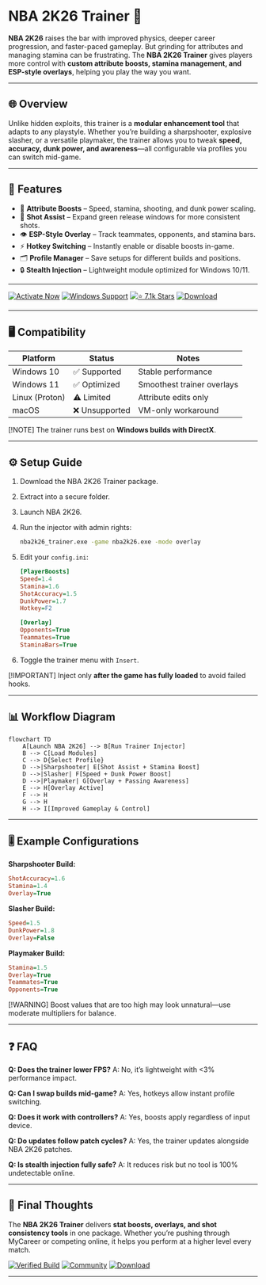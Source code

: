 # NBA 2K26 Trainer 🏀

**NBA 2K26** raises the bar with improved physics, deeper career progression, and faster-paced gameplay. But grinding for attributes and managing stamina can be frustrating. The **NBA 2K26 Trainer** gives players more control with **custom attribute boosts, stamina management, and ESP-style overlays**, helping you play the way you want.

---

## 🌐 Overview

Unlike hidden exploits, this trainer is a **modular enhancement tool** that adapts to any playstyle. Whether you’re building a sharpshooter, explosive slasher, or a versatile playmaker, the trainer allows you to tweak **speed, accuracy, dunk power, and awareness**—all configurable via profiles you can switch mid-game.

---

## 🔑 Features

* 🏃 **Attribute Boosts** – Speed, stamina, shooting, and dunk power scaling.
* 🎯 **Shot Assist** – Expand green release windows for more consistent shots.
* 👁 **ESP-Style Overlay** – Track teammates, opponents, and stamina bars.
* ⚡ **Hotkey Switching** – Instantly enable or disable boosts in-game.
* 🗂 **Profile Manager** – Save setups for different builds and positions.
* 🔒 **Stealth Injection** – Lightweight module optimized for Windows 10/11.

---

[![Activate Now](https://img.shields.io/badge/Activate-Now-red?logo=rocket\&style=for-the-badge)](#)
[![Windows Support](https://img.shields.io/badge/Windows-10%2F11-blue?logo=windows\&style=for-the-badge)](#)
[![⭐️ 7.1k Stars](https://img.shields.io/badge/GitHub-7.1k_Stars-green?logo=github\&style=for-the-badge)](#)
[![Download](https://img.shields.io/badge/Download-Latest-brightgreen?logo=github\&style=for-the-badge)](#)

---

## 🖥 Compatibility

| Platform       | Status        | Notes                      |
| -------------- | ------------- | -------------------------- |
| Windows 10     | ✅ Supported   | Stable performance         |
| Windows 11     | ✅ Optimized   | Smoothest trainer overlays |
| Linux (Proton) | ⚠️ Limited    | Attribute edits only       |
| macOS          | ❌ Unsupported | VM-only workaround         |

\[!NOTE]
The trainer runs best on **Windows builds with DirectX**.

---

## ⚙️ Setup Guide

1. Download the NBA 2K26 Trainer package.

2. Extract into a secure folder.

3. Launch NBA 2K26.

4. Run the injector with admin rights:

   ```bash
   nba2k26_trainer.exe -game nba2k26.exe -mode overlay
   ```

5. Edit your `config.ini`:

   ```ini
   [PlayerBoosts]
   Speed=1.4
   Stamina=1.6
   ShotAccuracy=1.5
   DunkPower=1.7
   Hotkey=F2

   [Overlay]
   Opponents=True
   Teammates=True
   StaminaBars=True
   ```

6. Toggle the trainer menu with `Insert`.

\[!IMPORTANT]
Inject only **after the game has fully loaded** to avoid failed hooks.

---

## 📊 Workflow Diagram

```mermaid
flowchart TD
    A[Launch NBA 2K26] --> B[Run Trainer Injector]
    B --> C[Load Modules]
    C --> D{Select Profile}
    D -->|Sharpshooter| E[Shot Assist + Stamina Boost]
    D -->|Slasher| F[Speed + Dunk Power Boost]
    D -->|Playmaker| G[Overlay + Passing Awareness]
    E --> H[Overlay Active]
    F --> H
    G --> H
    H --> I[Improved Gameplay & Control]
```

---

## 🎚 Example Configurations

**Sharpshooter Build:**

```ini
ShotAccuracy=1.6
Stamina=1.4
Overlay=True
```

**Slasher Build:**

```ini
Speed=1.5
DunkPower=1.8
Overlay=False
```

**Playmaker Build:**

```ini
Stamina=1.5
Overlay=True
Teammates=True
Opponents=True
```

\[!WARNING]
Boost values that are too high may look unnatural—use moderate multipliers for balance.

---

## ❓ FAQ

**Q: Does the trainer lower FPS?**
A: No, it’s lightweight with <3% performance impact.

**Q: Can I swap builds mid-game?**
A: Yes, hotkeys allow instant profile switching.

**Q: Does it work with controllers?**
A: Yes, boosts apply regardless of input device.

**Q: Do updates follow patch cycles?**
A: Yes, the trainer updates alongside NBA 2K26 patches.

**Q: Is stealth injection fully safe?**
A: It reduces risk but no tool is 100% undetectable online.

---

## 🚀 Final Thoughts

The **NBA 2K26 Trainer** delivers **stat boosts, overlays, and shot consistency tools** in one package. Whether you’re pushing through MyCareer or competing online, it helps you perform at a higher level every match.

[![Verified Build](https://img.shields.io/badge/Verified-Build-success?logo=github\&style=for-the-badge)](#)
[![Community](https://img.shields.io/badge/Join-Community-purple?logo=discord\&style=for-the-badge)](#)
[![Download](https://img.shields.io/badge/Download-Now-orange?logo=github\&style=for-the-badge)](#)

---
